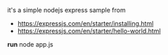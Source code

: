 it's a simple nodejs express sample from 

- https://expressjs.com/en/starter/installing.html
- https://expressjs.com/en/starter/hello-world.html

**run**
node app.js
